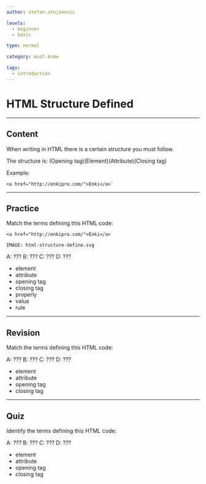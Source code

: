 ```yaml
---
author: stefan.stojanovic

levels:
  - beginner
  - basic

type: normal

category: must-know

tags:
  - introduction
---
```

# HTML Structure Defined

---
## Content

When writing in HTML there is a certain structure you must follow.

The structure is:
(Opening tag)(Element)(Attribute)(Closing tag)

Example:
```
<a href="http://enkipro.com/">Enki</a>`
```



---
## Practice

Match the terms defining this HTML code:

<!-- A  B      C                        D -->
`<a href="http://enkipro.com/">Enki</a>`

`IMAGE: html-structure-define.svg`

A: ???
B: ???
C: ???
D: ???

* element
* attribute
* opening tag
* closing tag
* properly
* value
* rule


---
## Revision

Match the terms defining this HTML code:

<!-- A  B      C                        D -->
<!--<a href="http://enkipro.com/">Enki</a>-->

<!-- IMAGE: html-structure-define.svg -->

A: ???
B: ???
C: ???
D: ???

* element
* attribute
* opening tag
* closing tag

---
## Quiz

Identify the terms defining this HTML code:

<!-- A  B      C                        D -->
<!--<a href="http://enkipro.com/">Enki</a>-->

<!-- IMAGE: html-structure-define.svg -->

A: ???
B: ???
C: ???
D: ???

* element
* attribute
* opening tag
* closing tag
